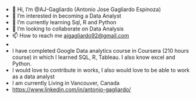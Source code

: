- 👋 Hi, I’m @AJ-Gagliardo (Antonio Jose Gagliardo Espinoza)
- 👀 I’m interested in becoming a Data Analyst
- 🌱 I’m currently learning Sql, R and Python
- 💞️ I’m looking to collaborate on Data Analysis
- 📫 How to reach me ajgagliardo92@gmail.com
- 
- I have completed Google Data analytics course in Coursera (210 hours course) in which I learned SQL, R, Tableau. I also know excel and Python.
- I would love to contribute in works, I also would love to be able to work as a data analyst
- I am currently Living in Vancouver, Canada
- https://www.linkedin.com/in/antonio-gagliardo/

<!---
AJ-Gagliardo/AJ-Gagliardo is a ✨ special ✨ repository because its `README.md` (this file) appears on your GitHub profile.
You can click the Preview link to take a look at your changes.
--->
